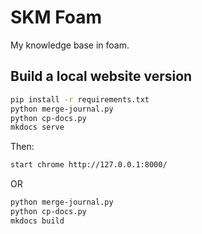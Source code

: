 # SKM Foam

My knowledge base in foam.

## Build a local website version

```Bash
pip install -r requirements.txt
python merge-journal.py
python cp-docs.py
mkdocs serve
```

Then:
```Bash
start chrome http://127.0.0.1:8000/
```

OR

```Bash
python merge-journal.py
python cp-docs.py
mkdocs build
```